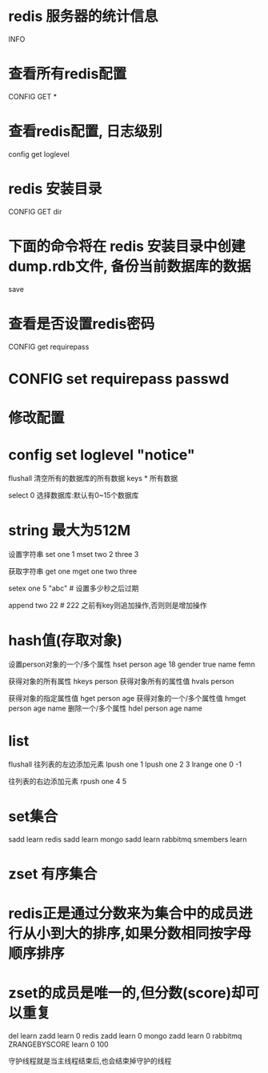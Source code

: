 # redis 服务器的统计信息
INFO

# 查看所有redis配置
CONFIG GET *

# 查看redis配置, 日志级别
config get loglevel
# redis 安装目录
CONFIG GET dir

# 下面的命令将在 redis 安装目录中创建dump.rdb文件, 备份当前数据库的数据
save

# 查看是否设置redis密码
CONFIG get requirepass
# CONFIG set requirepass passwd

# 修改配置
# config set loglevel "notice"

flushall 清空所有的数据库的所有数据
keys *  所有数据

select 0  选择数据库:默认有0~15个数据库

# string 最大为512M
设置字符串
set one 1
mset two 2 three 3


获取字符串
get one
mget one two three

setex one 5 "abc"  # 设置多少秒之后过期

append two 22  # 222 之前有key则追加操作,否则则是增加操作

# hash值(存取对象)
设置person对象的一个/多个属性
hset person age 18 gender true name femn

获得对象的所有属性
hkeys person
获得对象所有的属性值
hvals person

获得对象的指定属性值
hget person age 
获得对象的一个/多个属性值
hmget person age name
删除一个/多个属性
hdel person age name


# list
flushall
往列表的左边添加元素
lpush one 1
lpush one 2 3 
lrange one 0 -1

往列表的右边添加元素
rpush one 4 5 


# set集合
sadd learn redis
sadd learn mongo
sadd learn rabbitmq
smembers learn


# zset 有序集合
# redis正是通过分数来为集合中的成员进行从小到大的排序,如果分数相同按字母顺序排序
# zset的成员是唯一的,但分数(score)却可以重复
del learn 
zadd learn 0 redis
zadd learn 0 mongo
zadd learn 0 rabbitmq
ZRANGEBYSCORE learn 0 100

守护线程就是当主线程结束后,也会结束掉守护的线程
